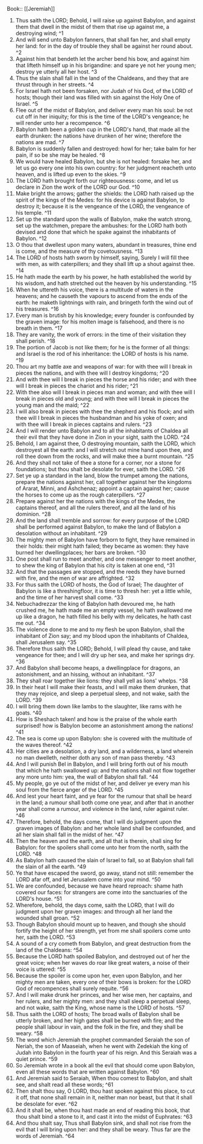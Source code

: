  Book:: [[Jeremiah]]
 1. Thus saith the LORD; Behold, I will raise up against Babylon, and against them that dwell in the midst of them that rise up against me, a destroying wind; ^1
 2. And will send unto Babylon fanners, that shall fan her, and shall empty her land: for in the day of trouble they shall be against her round about. ^2
 3. Against him that bendeth let the archer bend his bow, and against him that lifteth himself up in his brigandine: and spare ye not her young men; destroy ye utterly all her host. ^3
 4. Thus the slain shall fall in the land of the Chaldeans, and they that are thrust through in her streets. ^4
 5. For Israel hath not been forsaken, nor Judah of his God, of the LORD of hosts; though their land was filled with sin against the Holy One of Israel. ^5
 6. Flee out of the midst of Babylon, and deliver every man his soul: be not cut off in her iniquity; for this is the time of the LORD's vengeance; he will render unto her a recompence. ^6
 7. Babylon hath been a golden cup in the LORD's hand, that made all the earth drunken: the nations have drunken of her wine; therefore the nations are mad. ^7
 8. Babylon is suddenly fallen and destroyed: howl for her; take balm for her pain, if so be she may be healed. ^8
 9. We would have healed Babylon, but she is not healed: forsake her, and let us go every one into his own country: for her judgment reacheth unto heaven, and is lifted up even to the skies. ^9
 10. The LORD hath brought forth our righteousness: come, and let us declare in Zion the work of the LORD our God. ^10
 11. Make bright the arrows; gather the shields: the LORD hath raised up the spirit of the kings of the Medes: for his device is against Babylon, to destroy it; because it is the vengeance of the LORD, the vengeance of his temple. ^11
 12. Set up the standard upon the walls of Babylon, make the watch strong, set up the watchmen, prepare the ambushes: for the LORD hath both devised and done that which he spake against the inhabitants of Babylon. ^12
 13. O thou that dwellest upon many waters, abundant in treasures, thine end is come, and the measure of thy covetousness. ^13
 14. The LORD of hosts hath sworn by himself, saying, Surely I will fill thee with men, as with caterpillers; and they shall lift up a shout against thee. ^14
 15. He hath made the earth by his power, he hath established the world by his wisdom, and hath stretched out the heaven by his understanding. ^15
 16. When he uttereth his voice, there is a multitude of waters in the heavens; and he causeth the vapours to ascend from the ends of the earth: he maketh lightnings with rain, and bringeth forth the wind out of his treasures. ^16
 17. Every man is brutish by his knowledge; every founder is confounded by the graven image: for his molten image is falsehood, and there is no breath in them. ^17
 18. They are vanity, the work of errors: in the time of their visitation they shall perish. ^18
 19. The portion of Jacob is not like them; for he is the former of all things: and Israel is the rod of his inheritance: the LORD of hosts is his name. ^19
 20. Thou art my battle axe and weapons of war: for with thee will I break in pieces the nations, and with thee will I destroy kingdoms; ^20
 21. And with thee will I break in pieces the horse and his rider; and with thee will I break in pieces the chariot and his rider; ^21
 22. With thee also will I break in pieces man and woman; and with thee will I break in pieces old and young; and with thee will I break in pieces the young man and the maid; ^22
 23. I will also break in pieces with thee the shepherd and his flock; and with thee will I break in pieces the husbandman and his yoke of oxen; and with thee will I break in pieces captains and rulers. ^23
 24. And I will render unto Babylon and to all the inhabitants of Chaldea all their evil that they have done in Zion in your sight, saith the LORD. ^24
 25. Behold, I am against thee, O destroying mountain, saith the LORD, which destroyest all the earth: and I will stretch out mine hand upon thee, and roll thee down from the rocks, and will make thee a burnt mountain. ^25
 26. And they shall not take of thee a stone for a corner, nor a stone for foundations; but thou shalt be desolate for ever, saith the LORD. ^26
 27. Set ye up a standard in the land, blow the trumpet among the nations, prepare the nations against her, call together against her the kingdoms of Ararat, Minni, and Ashchenaz; appoint a captain against her; cause the horses to come up as the rough caterpillers. ^27
 28. Prepare against her the nations with the kings of the Medes, the captains thereof, and all the rulers thereof, and all the land of his dominion. ^28
 29. And the land shall tremble and sorrow: for every purpose of the LORD shall be performed against Babylon, to make the land of Babylon a desolation without an inhabitant. ^29
 30. The mighty men of Babylon have forborn to fight, they have remained in their holds: their might hath failed; they became as women: they have burned her dwellingplaces; her bars are broken. ^30
 31. One post shall run to meet another, and one messenger to meet another, to shew the king of Babylon that his city is taken at one end, ^31
 32. And that the passages are stopped, and the reeds they have burned with fire, and the men of war are affrighted. ^32
 33. For thus saith the LORD of hosts, the God of Israel; The daughter of Babylon is like a threshingfloor, it is time to thresh her: yet a little while, and the time of her harvest shall come. ^33
 34. Nebuchadrezzar the king of Babylon hath devoured me, he hath crushed me, he hath made me an empty vessel, he hath swallowed me up like a dragon, he hath filled his belly with my delicates, he hath cast me out. ^34
 35. The violence done to me and to my flesh be upon Babylon, shall the inhabitant of Zion say; and my blood upon the inhabitants of Chaldea, shall Jerusalem say. ^35
 36. Therefore thus saith the LORD; Behold, I will plead thy cause, and take vengeance for thee; and I will dry up her sea, and make her springs dry. ^36
 37. And Babylon shall become heaps, a dwellingplace for dragons, an astonishment, and an hissing, without an inhabitant. ^37
 38. They shall roar together like lions: they shall yell as lions' whelps. ^38
 39. In their heat I will make their feasts, and I will make them drunken, that they may rejoice, and sleep a perpetual sleep, and not wake, saith the LORD. ^39
 40. I will bring them down like lambs to the slaughter, like rams with he goats. ^40
 41. How is Sheshach taken! and how is the praise of the whole earth surprised! how is Babylon become an astonishment among the nations! ^41
 42. The sea is come up upon Babylon: she is covered with the multitude of the waves thereof. ^42
 43. Her cities are a desolation, a dry land, and a wilderness, a land wherein no man dwelleth, neither doth any son of man pass thereby. ^43
 44. And I will punish Bel in Babylon, and I will bring forth out of his mouth that which he hath swallowed up: and the nations shall not flow together any more unto him: yea, the wall of Babylon shall fall. ^44
 45. My people, go ye out of the midst of her, and deliver ye every man his soul from the fierce anger of the LORD. ^45
 46. And lest your heart faint, and ye fear for the rumour that shall be heard in the land; a rumour shall both come one year, and after that in another year shall come a rumour, and violence in the land, ruler against ruler. ^46
 47. Therefore, behold, the days come, that I will do judgment upon the graven images of Babylon: and her whole land shall be confounded, and all her slain shall fall in the midst of her. ^47
 48. Then the heaven and the earth, and all that is therein, shall sing for Babylon: for the spoilers shall come unto her from the north, saith the LORD. ^48
 49. As Babylon hath caused the slain of Israel to fall, so at Babylon shall fall the slain of all the earth. ^49
 50. Ye that have escaped the sword, go away, stand not still: remember the LORD afar off, and let Jerusalem come into your mind. ^50
 51. We are confounded, because we have heard reproach: shame hath covered our faces: for strangers are come into the sanctuaries of the LORD's house. ^51
 52. Wherefore, behold, the days come, saith the LORD, that I will do judgment upon her graven images: and through all her land the wounded shall groan. ^52
 53. Though Babylon should mount up to heaven, and though she should fortify the height of her strength, yet from me shall spoilers come unto her, saith the LORD. ^53
 54. A sound of a cry cometh from Babylon, and great destruction from the land of the Chaldeans: ^54
 55. Because the LORD hath spoiled Babylon, and destroyed out of her the great voice; when her waves do roar like great waters, a noise of their voice is uttered: ^55
 56. Because the spoiler is come upon her, even upon Babylon, and her mighty men are taken, every one of their bows is broken: for the LORD God of recompences shall surely requite. ^56
 57. And I will make drunk her princes, and her wise men, her captains, and her rulers, and her mighty men: and they shall sleep a perpetual sleep, and not wake, saith the King, whose name is the LORD of hosts. ^57
 58. Thus saith the LORD of hosts; The broad walls of Babylon shall be utterly broken, and her high gates shall be burned with fire; and the people shall labour in vain, and the folk in the fire, and they shall be weary. ^58
 59. The word which Jeremiah the prophet commanded Seraiah the son of Neriah, the son of Maaseiah, when he went with Zedekiah the king of Judah into Babylon in the fourth year of his reign. And this Seraiah was a quiet prince. ^59
 60. So Jeremiah wrote in a book all the evil that should come upon Babylon, even all these words that are written against Babylon. ^60
 61. And Jeremiah said to Seraiah, When thou comest to Babylon, and shalt see, and shalt read all these words; ^61
 62. Then shalt thou say, O LORD, thou hast spoken against this place, to cut it off, that none shall remain in it, neither man nor beast, but that it shall be desolate for ever. ^62
 63. And it shall be, when thou hast made an end of reading this book, that thou shalt bind a stone to it, and cast it into the midst of Euphrates: ^63
 64. And thou shalt say, Thus shall Babylon sink, and shall not rise from the evil that I will bring upon her: and they shall be weary. Thus far are the words of Jeremiah. ^64
